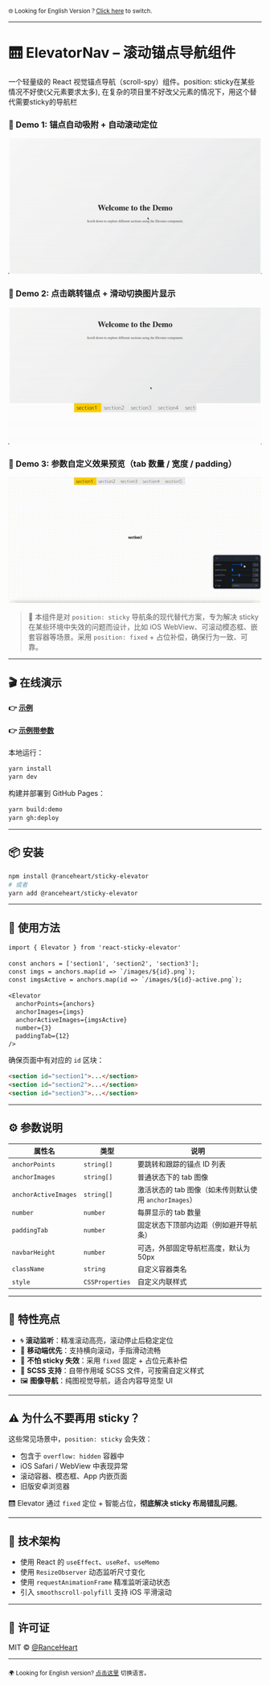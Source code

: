 <sub>🌐 Looking for English Version？[Click here](./README.md) to switch.</sub>

---

# 🛗 ElevatorNav – 滚动锚点导航组件

一个轻量级的 React 视觉锚点导航（scroll-spy）组件。position: sticky在某些情况不好使(父元素要求太多), 在复杂的项目里不好改父元素的情况下，用这个替代需要sticky的导航栏

### 📌 Demo 1: 锚点自动吸附 + 自动滚动定位
![demo1-auto-flow-position](./assets/demo1-auto-flow-position.gif)

### 📌 Demo 2: 点击跳转锚点 + 滑动切换图片显示
![demo2-click-moveto](./assets/demo2-click-moveto.gif)

### 📌 Demo 3: 参数自定义效果预览（tab 数量 / 宽度 / padding）
![demo3-param](./assets/demo3-param.gif)

> 🧭 本组件是对 `position: sticky` 导航条的现代替代方案，专为解决 sticky 在某些环境中失效的问题而设计，比如 iOS WebView、可滚动模态框、嵌套容器等场景。采用 `position: fixed` + 占位补偿，确保行为一致、可靠。

---

## 🎬 在线演示

#### 👉 [示例](https://ranceheart.github.io/sticky-elevator/)
#### 👉 [示例带参数](https://ranceheart.github.io/sticky-elevator/?debug=1)

本地运行：

```bash
yarn install
yarn dev
```

构建并部署到 GitHub Pages：

```bash
yarn build:demo
yarn gh:deploy
```

---

## 📦 安装

```bash
npm install @ranceheart/sticky-elevator
# 或者
yarn add @ranceheart/sticky-elevator
```

---

## 🔧 使用方法

```tsx
import { Elevator } from 'react-sticky-elevator'

const anchors = ['section1', 'section2', 'section3'];
const imgs = anchors.map(id => `/images/${id}.png`);
const imgsActive = anchors.map(id => `/images/${id}-active.png`);

<Elevator
  anchorPoints={anchors}
  anchorImages={imgs}
  anchorActiveImages={imgsActive}
  number={3}
  paddingTab={12}
/>
```

确保页面中有对应的 `id` 区块：

```html
<section id="section1">...</section>
<section id="section2">...</section>
<section id="section3">...</section>
```

---

## ⚙️ 参数说明

| 属性名                | 类型            | 说明                                                       |
|---------------------|----------------|------------------------------------------------------------|
| `anchorPoints`      | `string[]`     | 要跳转和跟踪的锚点 ID 列表                                |
| `anchorImages`      | `string[]`     | 普通状态下的 tab 图像                                      |
| `anchorActiveImages`| `string[]`     | 激活状态的 tab 图像（如未传则默认使用 `anchorImages`）     |
| `number`            | `number`       | 每屏显示的 tab 数量                                        |
| `paddingTab`        | `number`       | 固定状态下顶部内边距（例如避开导航条）                    |
| `navbarHeight`      | `number`       | 可选，外部固定导航栏高度，默认为 50px                     |
| `className`         | `string`       | 自定义容器类名                                             |
| `style`             | `CSSProperties`| 自定义内联样式                                             |

---

## 🧪 特性亮点

- 🌀 **滚动监听**：精准滚动高亮，滚动停止后稳定定位
- 📱 **移动端优先**：支持横向滚动，手指滑动流畅
- 📌 **不怕 sticky 失效**：采用 `fixed` 固定 + 占位元素补偿
- 🧵 **SCSS 支持**：自带作用域 SCSS 文件，可按需自定义样式
- 🖼️ **图像导航**：纯图视觉导航，适合内容导览型 UI

---

## ⚠️ 为什么不要再用 sticky？

这些常见场景中，`position: sticky` 会失效：

- 包含于 `overflow: hidden` 容器中
- iOS Safari / WebView 中表现异常
- 滚动容器、模态框、App 内嵌页面
- 旧版安卓浏览器

🛗 Elevator 通过 `fixed` 定位 + 智能占位，**彻底解决 sticky 布局错乱问题**。

---

## 📐 技术架构

- 使用 React 的 `useEffect`、`useRef`、`useMemo`
- 使用 `ResizeObserver` 动态监听尺寸变化
- 使用 `requestAnimationFrame` 精准监听滚动状态
- 引入 `smoothscroll-polyfill` 支持 iOS 平滑滚动

---

## 🧱 许可证

MIT © [@RanceHeart](https://github.com/RanceHeart)

---

<sub>🌍 Looking for English version? [点击这里](./README.md) 切换语言。</sub>
